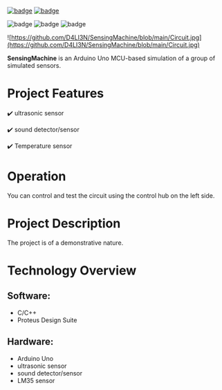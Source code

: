 [![badge](https://img.shields.io/badge/license-MIT-success.svg)](https://opensource.org/licenses/MIT)
[![badge](https://img.shields.io/badge/support-PayPal-blue.svg)](https://paypal.me/d4li3n?country.x=HR&locale.x=en_US)

![badge](https://img.shields.io/badge/technology-C/C++-green.svg)
![badge](https://img.shields.io/badge/technology-Arduino-green.svg)
![badge](https://img.shields.io/badge/technology-Proteus-green.svg)

![https://github.com/D4LI3N/SensingMachine/blob/main/Circuit.jpg](https://github.com/D4LI3N/SensingMachine/blob/main/Circuit.jpg)

**SensingMachine** is an Arduino Uno MCU-based simulation of a group of simulated sensors.

# Project Features
✔️ ultrasonic sensor

✔️ sound detector/sensor

✔️ Temperature sensor


# Operation
You can control and test the circuit using the control hub on the left side.

# Project Description
The project is of a demonstrative nature.


# Technology Overview
## Software:
- C/C++
- Proteus Design Suite

## Hardware:
- Arduino Uno
- ultrasonic sensor
- sound detector/sensor
- LM35 sensor
